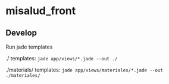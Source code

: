 # misalud_front

## Develop
Run jade templates

./ templates:  `jade app/views/*.jade --out ./`

./materials/ templates: `jade app/views/materiales/*.jade --out ./materiales/`